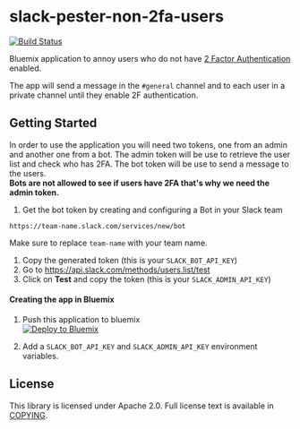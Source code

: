 # slack-pester-non-2fa-users
[![Build Status](https://api.travis-ci.org/germanattanasio/slack-pester-non-2fa-users.svg)](https://travis-ci.org/germanattanasio/slack-pester-non-2fa-users)

Bluemix application to annoy users who do not have [2 Factor Authentication](https://slack.zendesk.com/hc/en-us/articles/204509068-Enabling-two-factor-authentication) enabled.

The app will send a message in the `#general` channel and to each user in a private channel until they enable 2F authentication.

## Getting Started

In order to use the application you will need two tokens, one from an admin and another one from a bot. The admin token will be use to retrieve the user list and check who has 2FA. The bot token will be use to send a message to the users.  
**Bots are not allowed to see if users have 2FA that's why we need the admin token.**

1. Get the bot token by creating and configuring a Bot in your Slack team
  ```
  https://team-name.slack.com/services/new/bot
  ```
  Make sure to replace `team-name` with your team name.
1. Copy the generated token (this is your `SLACK_BOT_API_KEY`)
1. Go to https://api.slack.com/methods/users.list/test
2. Click on **Test** and copy the token (this is your `SLACK_ADMIN_API_KEY`)


#### Creating the app in Bluemix
1. Push this application to bluemix  
  [![Deploy to Bluemix](https://bluemix.net/deploy/button.png)](https://bluemix.net/deploy?repository=https://github.com/germanattanasio/slack-pester-non-2fa-users)

1. Add a `SLACK_BOT_API_KEY` and `SLACK_ADMIN_API_KEY` environment variables.

## License

This library is licensed under Apache 2.0. Full license text is available in [COPYING](https://github.com/germanattanasio/slack-pester-non-2fa-users/blob/master/LICENSE).
